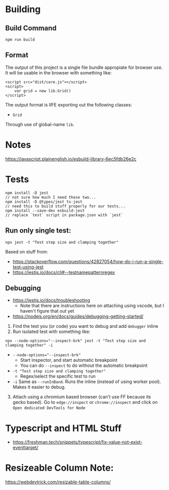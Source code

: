 # Building

## Build Command

`npm run build`

## Format

The output of this project is a single file bundle appropiate for browser use.
It will be usable in the browser with something like:

```
<script src="dist/core.js"></script>
<script>
    var grid = new lib.Grid()
</script>
```

The output format is IIFE exporting out the following classes:

* `Grid`

Through use of global-name `lib`.

# Notes

https://javascript.plainenglish.io/esbuild-library-6ec5fdb26e2c

# Tests

```
npm install -D jest
// not sure how much I need these two...
npm install -D @types/jest ts-jest
// need this to build stuff properly for our tests...
npm install --save-dev esbuild-jest
// replace `test` script in package.json with `jest`
```

## Run only single test:

```
npx jest -t "Test step size and clamping together"
```

Based on stuff from:

* https://stackoverflow.com/questions/42827054/how-do-i-run-a-single-test-using-jest
* https://jestjs.io/docs/cli#--testnamepatternregex

## Debugging

* https://jestjs.io/docs/troubleshooting
    * Note that there are instructions here on attaching using vscode, but I haven't figure that out yet
* https://nodejs.org/en/docs/guides/debugging-getting-started/

1. Find the test you (or code) you want to debug and add `debugger` inline
2. Run isolated test with something like:
```
npx --node-options="--inspect-brk" jest -t "Test step size and clamping together" -i
```
* `--node-options="--inspect-brk"`
    * Start inspector, and start automatic breakpoint
    * You can do `--inspect` to do without the automatic breakpoint
* `-t "Test step size and clamping together"`
    * Regex/select the specific test to run
* `-i` Same as `--runInBand`. Runs the inline (instead of using worker pool). Makes it easier to debug.
3. Attach using a chromium based browser (can't use FF because its gecko based). Go to `edge://inspect` or `chrome://inspect` and click on `Open dedicated DevTools for Node`

# Typescript and HTML Stuff

* https://freshman.tech/snippets/typescript/fix-value-not-exist-eventtarget/

# Resizeable Column Note:

https://webdevtrick.com/resizable-table-columns/